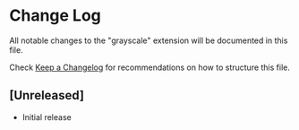 # Change Log

All notable changes to the "grayscale" extension will be documented in this file.

Check [Keep a Changelog](http://keepachangelog.com/) for recommendations on how to structure this file.

## [Unreleased]

- Initial release

